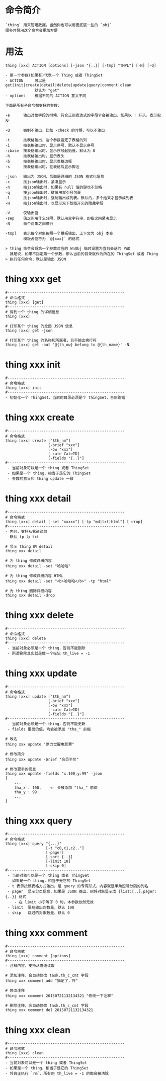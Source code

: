 # 命令简介 

    `thing` 用来管理数据，当然你也可以用更底层一些的 `obj`
    很多时候用这个命令会更加方便

# 用法

    thing [xxx] ACTION [options] [-json "{..}] [-tmpl "TMPL"] [-N] [-Q]
    
    - 第一个参数(如果有)代表一个 Thing 或者 ThingSet
    - ACTION     可以是  get|init|create|detail|delete|update|query|comment|clean
                 默认为 "get"
    - options    根据不同的 ACTION 意义不同
    
    下面是所有子命令都支持的参数:
    
    -e      输出对象字段的时候，符合正则表达式的字段才会被输出，如果以 ! 开头，表示取反
    
    -Q      强制不输出，比如 -check 的时候，可以不输出
    
    -t      按表格输出，这个参数指定了表格的列
    -i      按表格输出时，显示序号，默认不显示序号
    -ibase  按表格输出时，显示序号起始值，默认为 0
    -h      按表格输出时，显示表头
    -b      按表格输出时，显示表格边框
    -s      按表格输出时，在表格后显示脚注

    -json   输出为 JSON，后面是详细的 JSON 格式化信息
    -c      按json输出时，紧凑显示
    -n      按json输出时，如果有 null 值的键也不忽略
    -q      按json输出时，键值用双引号包裹
    -l      按json输出时，强制输出成列表。默认的，多个结果才显示成列表
    -H      按json输出时，也显示双下划线开头的隐藏字段

    -V      仅输出值
    -sep    值之间用什么分隔，默认用空字符串，即指之间紧凑显示
    -N      每个对象之间换行
    
    -tmpl   表示每个对象按照一个模板输出，上下文为 obj 本身
            模板占位符为 `@{xxx}` 的格式
        
    > thing 命令会将第一个参数对应的 WnObj 临时设置为当前会话的 PWD
      就是说，如果不指定第一个参数，那么当前的目录就作为所在的 ThingSet 或者 Thing
    > 执行任何命令，默认是输出 JSON

# thing xxx get
    
    #----------------------------------------------------
    # 命令格式
    thing [xxx] [get]
    #----------------------------------------------------
    # 得到一个 thing 的详细信息 
    thing [xxx]
    
    # 打印某个 thing 的全部 JSON 信息
    thing [xxx] get -json 
    
    # 打印某个 thing 的名称和所属者，且不输出换行符
    thing [xxx] get -out '@{th_ow} belong to @{th_name}' -N

# thing xxx init

    #----------------------------------------------------
    # 命令格式
    thing [xxx] init
    #----------------------------------------------------
    - 初始化一个 ThingSet，当前的目录必须是个 ThingSet，否则跑错
   
# thing xxx create

    #----------------------------------------------------
    # 命令格式
    thing [xxx] create ["$th_nm"] 
                       [-brief "xxx"]
                       [-ow "xxx"]
                       [-cate CateID]
                       [-fields "{..}"]
    #----------------------------------------------------
     - 当前对象可以是一个 thing 或者 ThingSet
     - 如果是一个 thing，相当于是它的 ThingSet
     - 参数的意义和 thing update 一致
# thing xxx detail

    #----------------------------------------------------
    # 命令格式
    thing [xxx] detail [-set "xxxxx"] [-tp "md|txt|html"] [-drop]
    #----------------------------------------------------
    - 内容，支持从管道读取
    - 默认 tp 为 txt
    
    # 显示 thing 的 detail
    thing xxx detail
    
    # 为 thing 修改详细内容
    thing xxx detail -set "哈哈哈"
    
    # 为 thing 修改详细内容 HTML
    thing xxx detail -set "<b>哈哈哈</b>" -tp "html"
    
    # 为 thing 删除详细内容
    thing xxx detail -drop
    
# thing xxx delete
    
    #----------------------------------------------------
    # 命令格式
    thing [xxx] delete
    #----------------------------------------------------
     - 当前对象必须是一个 thing，否则不能删除
     - 所谓删除其实就是做一个标记 th_live = -1

# thing xxx update

    #----------------------------------------------------
    # 命令格式
    thing [xxx] update ["$th_nm"] 
                       [-brief "xxx"]
                       [-ow "xxx"]
                       [-cate CateID]
                       [-fields "{..}"]
    #----------------------------------------------------
     - 当前对象必须是一个 thing，否则不能更新
     - fields 里面的值，均会被添加 "tha_" 前缀
    
    # 改名
    thing xxx update "原力觉醒电影票"
    
    # 修改简介
    thing xxx update -brief "会员半价"
    
    # 修改更多的信息
    thing xxx update -fields "x:100,y:99" -json
    {
        ...
        tha_x : 100,    <- 会被添加 "tha_" 前缀
        tha_y : 99
        ...
    }

     
# thing xxx query

    #----------------------------------------------------
    # 命令格式
    thing [xxx] query "{...}"
                      [-t "c0,c1,c2.."]
                      [-pager]
                      [-sort {..}]
                      [-limit 10]
                      [-skip 0]
    #----------------------------------------------------
     - 当前对象可以是一个 thing 或者 ThingSet
     - 如果是一个 thing，相当于是它的 ThingSet
     - t 表示按照表格方式输出，是 query 的专有形式，内容就是半角逗号分隔的列名
     - pager  显示分页信息，如果是 JSON 输出，则将对象显示成 {list:[..],pager:{..}} 格式
        - 在 limit 小于等于 0 时，本参数依然无效
     - limit  限制输出的数量，默认 100
     - skip   跳过的对象数量，默认 0
     
# thing xxx comment

    #----------------------------------------------------
    # 命令格式
    thing [xxx] comment [options]
    #----------------------------------------------------
    - 注释内容，支持从管道读取
    
    # 添加注释，会自动修改 task.th_c_cmt 字段 
    thing xxx comment add "搞定了，呼" 
    
    # 修改注释
    thing xxx comment 20150721132134321 "修改一下注释"
    
    # 删除注释，会自动修改 task.th_c_cmt 字段 
    thing xxx comment del 20150721132134321
     
    
# thing xxx clean

    #----------------------------------------------------
    # 命令格式
    thing [xxx] clean
    #----------------------------------------------------
    - 当前对象可以是一个 thing 或者 ThingSet
    - 如果是一个 thing，相当于是它的 ThingSet
    - 将真正执行 `rm`，所有的 th_live = -1 的都会被清除
    

